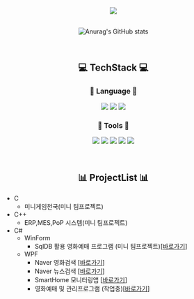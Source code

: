 <div class="Heder" align="center">

  <a href="https://github.com/Jitae9605">
    <img src="https://capsule-render.vercel.app/api?type=waving&color=30A9DE&fontColor=000000&height=280&section=header&text=Hi!%20I'm%20Jitae9605&fontSize=50"/>
  </a>
  
</div>
 
 <br/>

<div class="GitHubSatats" align="center">

![Anurag's GitHub stats](https://github-readme-stats.vercel.app/api?username=Jitae9605&show_icons=true&theme=radical)

</div>
  <br/>
  
<div class="Stack" align="center">

## :computer: TechStack :computer:

### :book:  Language  :book:

<img src="https://img.shields.io/badge/C_Languge-A8B9CC?style=flat-square&logo=C&logoColor=white"/> <img src="https://img.shields.io/badge/C++-00599C?style=flat-square&logo=cplusplus&logoColor=white"/> <img src="https://img.shields.io/badge/C%23-239120C?style=flat-square&logo=CSharp&logoColor=white"/> 
  
  
### :hammer:  Tools  :wrench:

  <img src="https://img.shields.io/badge/Github-181717?style=flat-square&logo=github&logoColor=white"/> <img src="https://img.shields.io/badge/Git-F05032?style=flat-square&logo=git&logoColor=white"/> <img src="https://img.shields.io/badge/Visual Studio-5C2D91?style=flat-square&logo=visualstudio&logoColor=white"/> <img src="https://img.shields.io/badge/MSSQL_Server-CC2927?style=flat-square&logo=microsoftsqlserver&logoColor=white"/> <img src="https://img.shields.io/badge/.Net%20FramWork-512BD4?style=flat-square&logo=dotnet&logoColor=white"/> 
  
<br/>  

</div>

<div class="ProjectList" align="center">

## :bar_chart: ProjectList :bar_chart:

</div>

 - C
   - 미니게임천국(미니 팀프로젝트)
 - C++
   - ERP,MES,PoP 시스템(미니 팀프로젝트)
 - C#
   - WinForm
     - SqlDB 활용 영화예매 프로그램 (미니 팀프로젝트)[[바로가기](https://github.com/Jitae9605/moogabox#moogabox%EC%9D%B4%EC%A0%84%EC%9C%BC%EB%A1%9C)]
   - WPF 
     - Naver 영화검색 [[바로가기](https://github.com/Jitae9605/StudyWPF/tree/main/portfolio/WpfPortfolio/WpfNaverMovieFinder#naver-%EC%98%81%ED%99%94%EA%B2%80%EC%83%89-%EC%9D%B4%EC%A0%84%EC%9C%BC%EB%A1%9C)]
     - Naver 뉴스검색 [[바로가기](https://github.com/Jitae9605/StudyWPF/tree/main/portfolio/WpfPortfolio/WPFNaverNewsSearch#naver-%EB%89%B4%EC%8A%A4%EA%B2%80%EC%83%89-%EC%9D%B4%EC%A0%84%EC%9C%BC%EB%A1%9C)]
     - SmartHome 모니터링앱 [[바로가기](https://github.com/Jitae9605/StudyWPF/tree/main/portfolio/WpfPortfolio/WpfSmartHomeMonitoringApp#smarthome-%EB%AA%A8%EB%8B%88%ED%84%B0%EB%A7%81%EC%95%B1-%EC%9D%B4%EC%A0%84%EC%9C%BC%EB%A1%9C)]
     - 영화예매 및 관리프로그램 (작업중)[[바로가기](https://github.com/Jitae9605/StudyWPF/tree/main/portfolio/WpfPortfolio/WpfMoogaBox#moogabox-%ED%94%84%EB%A1%9C%EA%B7%B8%EB%9E%A8-ver20-made-by-wpf_%EC%9E%91%EC%84%B1%EC%A4%91)]


